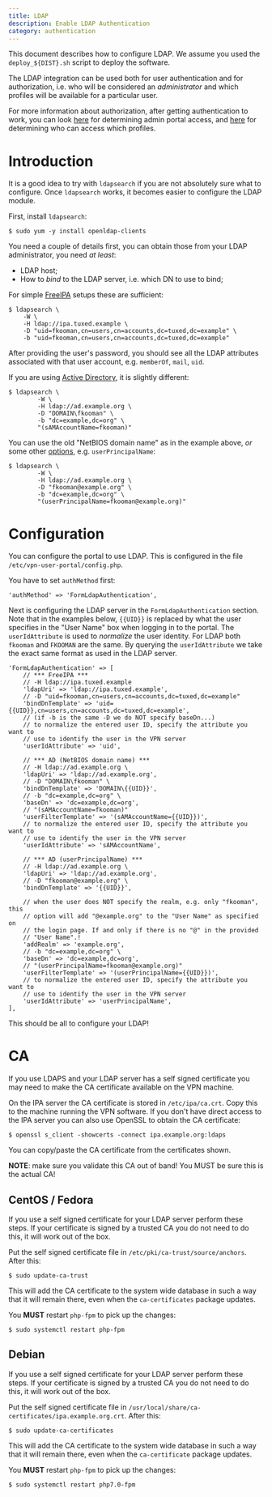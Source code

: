 ```yaml
---
title: LDAP
description: Enable LDAP Authentication
category: authentication
---
```


This document describes how to configure LDAP. We assume you used the 
`deploy_${DIST}.sh` script to deploy the software.

The LDAP integration can be used both for user authentication and for 
authorization, i.e. who will be considered an _administrator_ and which 
profiles will be available for a particular user.

For more information about authorization, after getting authentication to work, 
you can look [here](PORTAL_ADMIN.md) for determining admin portal access, and 
[here](ACL.md) for determining who can access which profiles.

# Introduction

It is a good idea to try with `ldapsearch` if you are not absolutely sure what
to configure. Once `ldapsearch` works, it becomes easier to configure the LDAP
module.

First, install `ldapsearch`:

    $ sudo yum -y install openldap-clients

You need a couple of details first, you can obtain those from your LDAP 
administrator, you need _at least_:

* LDAP host;
* How to _bind_ to the LDAP server, i.e. which DN to use to bind;

For simple [FreeIPA](https://www.freeipa.org/page/Main_Page) setups these are
sufficient:

    $ ldapsearch \
        -W \
        -H ldap://ipa.tuxed.example \
        -D "uid=fkooman,cn=users,cn=accounts,dc=tuxed,dc=example" \
        -b "uid=fkooman,cn=users,cn=accounts,dc=tuxed,dc=example"

After providing the user's password, you should see all the LDAP attributes 
associated with that user account, e.g. `memberOf`, `mail`, `uid`.

If you are using 
[Active Directory](https://en.wikipedia.org/wiki/Active_Directory), it is 
slightly different:

    $ ldapsearch \
            -W \
            -H ldap://ad.example.org \
            -D "DOMAIN\fkooman" \
            -b "dc=example,dc=org" \
            "(sAMAccountName=fkooman)"

You can use the old "NetBIOS domain name" as in the example above, _or_ some 
other 
[options](https://docs.microsoft.com/en-us/openspecs/windows_protocols/ms-adts/6a5891b8-928e-4b75-a4a5-0e3b77eaca52), 
e.g. `userPrincipalName`:

    $ ldapsearch \
            -W \
            -H ldap://ad.example.org \
            -D "fkooman@example.org" \
            -b "dc=example,dc=org" \
            "(userPrincipalName=fkooman@example.org)"

# Configuration

You can configure the portal to use LDAP. This is configured in the file 
`/etc/vpn-user-portal/config.php`.

You have to set `authMethod` first:

    'authMethod' => 'FormLdapAuthentication',

Next is configuring the LDAP server in the `FormLdapAuthentication` section. 
Note that in the examples below, `{{UID}}` is replaced by what the user 
specifies in the "User Name" box when logging in to the portal. The 
`userIdAttribute` is used to _normalize_ the user identity. For LDAP both 
`fkooman` and `FKOOMAN` are the same. By querying the `userIdAttribute` we take
the exact same format as used in the LDAP server.

    'FormLdapAuthentication' => [
        // *** FreeIPA ***
        // -H ldap://ipa.tuxed.example
        'ldapUri' => 'ldap://ipa.tuxed.example',
        // -D "uid=fkooman,cn=users,cn=accounts,dc=tuxed,dc=example"
        'bindDnTemplate' => 'uid={{UID}},cn=users,cn=accounts,dc=tuxed,dc=example',
        // (if -b is the same -D we do NOT specify baseDn...)
        // to normalize the entered user ID, specify the attribute you want to
        // use to identify the user in the VPN server
        'userIdAttribute' => 'uid',

        // *** AD (NetBIOS domain name) ***
        // -H ldap://ad.example.org \
        'ldapUri' => 'ldap://ad.example.org',
        // -D "DOMAIN\fkooman" \
        'bindDnTemplate' => 'DOMAIN\{{UID}}',
        // -b "dc=example,dc=org" \
        'baseDn' => 'dc=example,dc=org',
        // "(sAMAccountName=fkooman)"
        'userFilterTemplate' => '(sAMAccountName={{UID}})',
        // to normalize the entered user ID, specify the attribute you want to
        // use to identify the user in the VPN server
        'userIdAttribute' => 'sAMAccountName',

        // *** AD (userPrincipalName) ***
        // -H ldap://ad.example.org \
        'ldapUri' => 'ldap://ad.example.org',
        // -D "fkooman@example.org" \
        'bindDnTemplate' => '{{UID}}',

        // when the user does NOT specify the realm, e.g. only "fkooman", this
        // option will add "@example.org" to the "User Name" as specified on 
        // the login page. If and only if there is no "@" in the provided 
        // "User Name".!
        'addRealm' => 'example.org',
        // -b "dc=example,dc=org" \
        'baseDn' => 'dc=example,dc=org',
        // "(userPrincipalName=fkooman@example.org)"
        'userFilterTemplate' => '(userPrincipalName={{UID}})',
        // to normalize the entered user ID, specify the attribute you want to
        // use to identify the user in the VPN server
        'userIdAttribute' => 'userPrincipalName',
    ],

This should be all to configure your LDAP!

# CA

If you use LDAPS and your LDAP server has a self signed certificate you may
need to make the CA certificate available on the VPN machine.

On the IPA server the CA certificate is stored in `/etc/ipa/ca.crt`. Copy this 
to the machine running the VPN software. If you don't have direct access to the
IPA server you can also use OpenSSL to obtain the CA certificate:

    $ openssl s_client -showcerts -connect ipa.example.org:ldaps

You can copy/paste the CA certificate from the certificates shown. 

**NOTE**: make sure you validate this CA out of band! You MUST be sure this 
is the actual CA!

## CentOS / Fedora

If you use a self signed certificate for your LDAP server perform these steps. 
If your certificate is signed by a trusted CA you do not need to do this, it
will work out of the box.

Put the self signed certificate file in `/etc/pki/ca-trust/source/anchors`. 
After this:

    $ sudo update-ca-trust

This will add the CA certificate  to the system wide database in such a way
that it will remain there, even when the `ca-certificates` package updates.

You **MUST** restart `php-fpm` to pick up the changes:

    $ sudo systemctl restart php-fpm

## Debian

If you use a self signed certificate for your LDAP server perform these steps. 
If your certificate is signed by a trusted CA you do not need to do this, it
will work out of the box.

Put the self signed certificate file in 
`/usr/local/share/ca-certificates/ipa.example.org.crt`. After this:
 
    $ sudo update-ca-certificates

This will add the CA certificate  to the system wide database in such a way
that it will remain there, even when the `ca-certificate` package updates.

You **MUST** restart `php-fpm` to pick up the changes:

    $ sudo systemctl restart php7.0-fpm
